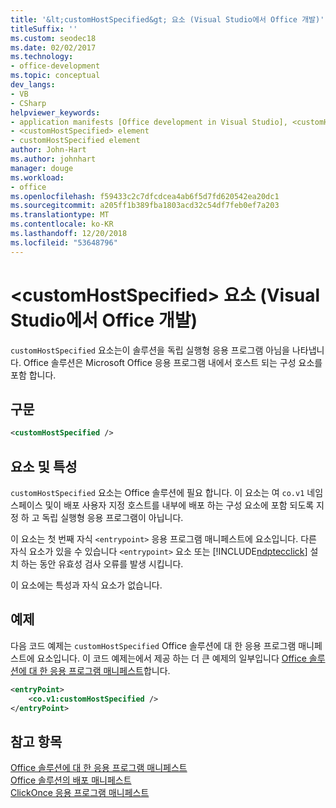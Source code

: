 ```yaml
---
title: '&lt;customHostSpecified&gt; 요소 (Visual Studio에서 Office 개발)'
titleSuffix: ''
ms.custom: seodec18
ms.date: 02/02/2017
ms.technology:
- office-development
ms.topic: conceptual
dev_langs:
- VB
- CSharp
helpviewer_keywords:
- application manifests [Office development in Visual Studio], <customHostSpecified> element
- <customHostSpecified> element
- customHostSpecified element
author: John-Hart
ms.author: johnhart
manager: douge
ms.workload:
- office
ms.openlocfilehash: f59433c2c7dfcdcea4ab6f5d7fd620542ea20dc1
ms.sourcegitcommit: a205ff1b389fba1803acd32c54df7feb0ef7a203
ms.translationtype: MT
ms.contentlocale: ko-KR
ms.lasthandoff: 12/20/2018
ms.locfileid: "53648796"
---
```

# <a name="ltcustomhostspecifiedgt-element-office-development-in-visual-studio"></a>&lt;customHostSpecified&gt; 요소 (Visual Studio에서 Office 개발)
  `customHostSpecified` 요소는이 솔루션을 독립 실행형 응용 프로그램 아님을 나타냅니다. Office 솔루션은 Microsoft Office 응용 프로그램 내에서 호스트 되는 구성 요소를 포함 합니다.  
  
## <a name="syntax"></a>구문  
  
```xml
<customHostSpecified />  
```  
  
## <a name="elements-and-attributes"></a>요소 및 특성  
 `customHostSpecified` 요소는 Office 솔루션에 필요 합니다. 이 요소는 여 `co.v1` 네임 스페이스 및이 배포 사용자 지정 호스트를 내부에 배포 하는 구성 요소에 포함 되도록 지정 하 고 독립 실행형 응용 프로그램이 아닙니다.  
  
 이 요소는 첫 번째 자식 `<entrypoint>` 응용 프로그램 매니페스트에 요소입니다. 다른 자식 요소가 있을 수 있습니다 `<entrypoint>` 요소 또는 [!INCLUDE[ndptecclick](../vsto/includes/ndptecclick-md.md)] 설치 하는 동안 유효성 검사 오류를 발생 시킵니다.  
  
 이 요소에는 특성과 자식 요소가 없습니다.  
  
## <a name="example"></a>예제  
 다음 코드 예제는 `customHostSpecified` Office 솔루션에 대 한 응용 프로그램 매니페스트에 요소입니다. 이 코드 예제는에서 제공 하는 더 큰 예제의 일부입니다 [Office 솔루션에 대 한 응용 프로그램 매니페스트](../vsto/application-manifests-for-office-solutions.md)합니다.  
  
```xml
<entryPoint>  
    <co.v1:customHostSpecified />  
</entryPoint>  
```  
  
## <a name="see-also"></a>참고 항목  
 [Office 솔루션에 대 한 응용 프로그램 매니페스트](../vsto/application-manifests-for-office-solutions.md)   
 [Office 솔루션의 배포 매니페스트](../vsto/deployment-manifests-for-office-solutions.md)   
 [ClickOnce 응용 프로그램 매니페스트](/visualstudio/deployment/clickonce-application-manifest)  
  
  